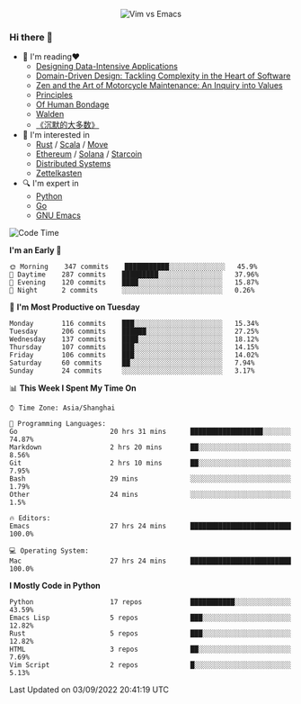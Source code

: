 <p align="center">
    <img src="https://gist.githubusercontent.com/coldnight/e696baffb094e71c96cb302118878eae/raw/40ea5053a6f66cc65f90f437e4173497da225958/banner.gif" alt="Vim vs Emacs" />
</p>

### Hi there 👋

- 📖 I'm reading❤️
    + [Designing Data-Intensive Applications](https://www.oreilly.com/library/view/designing-data-intensive-applications/9781491903063/)
    + [Domain-Driven Design: Tackling Complexity in the Heart of Software](https://www.dddcommunity.org/book/evans_2003/)
    + [Zen and the Art of Motorcycle Maintenance: An Inquiry into Values](https://en.wikipedia.org/wiki/Zen_and_the_Art_of_Motorcycle_Maintenance)
    + [Principles](https://www.principles.com/)
    + [Of Human Bondage](https://en.wikipedia.org/wiki/Of_Human_Bondage)
    + [Walden](https://en.wikipedia.org/wiki/Walden)
    + [《沉默的大多数》](https://en.wikipedia.org/wiki/Silent_majority)
- 🌱 I'm interested in
    + [Rust](https://www.rust-lang.org/) / [Scala](https://www.scala-lang.org/) / [Move](https://github.com/move-language/move/)
    + [Ethereum](https://ethereum.org/en/) / [Solana](https://solana.com/) / [Starcoin](https://github.com/starcoinorg/starcoin)
	+ [Distributed Systems](https://www.linuxzen.com/notes/topics/20200320174417_%E5%88%86%E5%B8%83%E5%BC%8F/)
	+ [Zettelkasten](https://www.linuxzen.com/notes/notes/20220120080920-slip_box/)
- 🔍 I'm expert in
    + [Python](https://www.python.org/)
    + [Go](https://go.dev/)
    + [GNU Emacs](https://www.gnu.org/software/emacs/)

<!--START_SECTION:waka-->
![Code Time](http://img.shields.io/badge/Code%20Time-1%2C545%20hrs%2011%20mins-blue)

**I'm an Early 🐤** 

```text
🌞 Morning    347 commits    ███████████░░░░░░░░░░░░░░   45.9% 
🌆 Daytime    287 commits    █████████░░░░░░░░░░░░░░░░   37.96% 
🌃 Evening    120 commits    ████░░░░░░░░░░░░░░░░░░░░░   15.87% 
🌙 Night      2 commits      ░░░░░░░░░░░░░░░░░░░░░░░░░   0.26%

```
📅 **I'm Most Productive on Tuesday** 

```text
Monday       116 commits    ███░░░░░░░░░░░░░░░░░░░░░░   15.34% 
Tuesday      206 commits    ██████░░░░░░░░░░░░░░░░░░░   27.25% 
Wednesday    137 commits    ████░░░░░░░░░░░░░░░░░░░░░   18.12% 
Thursday     107 commits    ███░░░░░░░░░░░░░░░░░░░░░░   14.15% 
Friday       106 commits    ███░░░░░░░░░░░░░░░░░░░░░░   14.02% 
Saturday     60 commits     ██░░░░░░░░░░░░░░░░░░░░░░░   7.94% 
Sunday       24 commits     ░░░░░░░░░░░░░░░░░░░░░░░░░   3.17%

```


📊 **This Week I Spent My Time On** 

```text
⌚︎ Time Zone: Asia/Shanghai

💬 Programming Languages: 
Go                       20 hrs 31 mins      ██████████████████░░░░░░░   74.87% 
Markdown                 2 hrs 20 mins       ██░░░░░░░░░░░░░░░░░░░░░░░   8.56% 
Git                      2 hrs 10 mins       ██░░░░░░░░░░░░░░░░░░░░░░░   7.95% 
Bash                     29 mins             ░░░░░░░░░░░░░░░░░░░░░░░░░   1.79% 
Other                    24 mins             ░░░░░░░░░░░░░░░░░░░░░░░░░   1.5%

🔥 Editors: 
Emacs                    27 hrs 24 mins      █████████████████████████   100.0%

💻 Operating System: 
Mac                      27 hrs 24 mins      █████████████████████████   100.0%

```

**I Mostly Code in Python** 

```text
Python                   17 repos            ███████████░░░░░░░░░░░░░░   43.59% 
Emacs Lisp               5 repos             ███░░░░░░░░░░░░░░░░░░░░░░   12.82% 
Rust                     5 repos             ███░░░░░░░░░░░░░░░░░░░░░░   12.82% 
HTML                     3 repos             ██░░░░░░░░░░░░░░░░░░░░░░░   7.69% 
Vim Script               2 repos             █░░░░░░░░░░░░░░░░░░░░░░░░   5.13%

```



 Last Updated on 03/09/2022 20:41:19 UTC
<!--END_SECTION:waka-->
